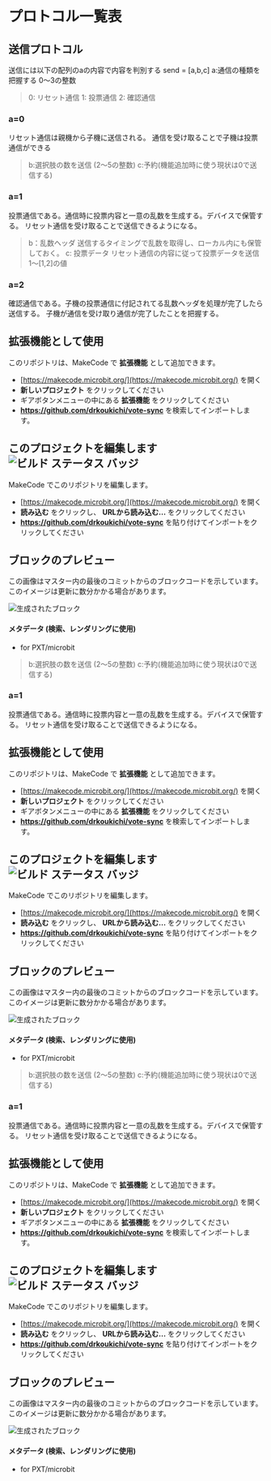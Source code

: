 # プロトコル一覧表
## 送信プロトコル
送信には以下の配列のaの内容で内容を判別する
send = [a,b,c]
 a:通信の種類を把握する 0〜3の整数
 > 0: リセット通信
 > 1: 投票通信
 > 2: 確認通信

### a=0
リセット通信は親機から子機に送信される。
通信を受け取ることで子機は投票通信ができる
> b:選択肢の数を送信 (2〜5の整数)
> c:予約(機能追加時に使う現状は0で送信する)

### a=1
投票通信である。通信時に投票内容と一意の乱数を生成する。デバイスで保管する。
リセット通信を受け取ることで送信できるようになる。

> b：乱数ヘッダ 送信するタイミングで乱数を取得し、ローカル内にも保管しておく。
> c: 投票データ リセット通信の内容に従って投票データを送信 1〜[1,2]の値

### a=2
確認通信である。子機の投票通信に付記されてる乱数ヘッダを処理が完了したら送信する。
子機が通信を受け取り通信が完了したことを把握する。
## 拡張機能として使用

このリポジトリは、MakeCode で **拡張機能** として追加できます。

* [https://makecode.microbit.org/](https://makecode.microbit.org/) を開く
* **新しいプロジェクト** をクリックしてください
* ギアボタンメニューの中にある **拡張機能** をクリックしてください
* **https://github.com/drkoukichi/vote-sync** を検索してインポートします。

## このプロジェクトを編集します ![ビルド ステータス バッジ](https://github.com/drkoukichi/vote-sync/workflows/MakeCode/badge.svg)

MakeCode でこのリポジトリを編集します。

* [https://makecode.microbit.org/](https://makecode.microbit.org/) を開く
* **読み込む** をクリックし、 **URLから読み込む...** をクリックしてください
* **https://github.com/drkoukichi/vote-sync** を貼り付けてインポートをクリックしてください

## ブロックのプレビュー

この画像はマスター内の最後のコミットからのブロックコードを示しています。
このイメージは更新に数分かかる場合があります。

![生成されたブロック](https://github.com/drkoukichi/vote-sync/raw/master/.github/makecode/blocks.png)

#### メタデータ (検索、レンダリングに使用)

* for PXT/microbit
<script src="https://makecode.com/gh-pages-embed.js"></script><script>makeCodeRender("{{ site.makecode.home_url }}", "{{ site.github.owner_name }}/{{ site.github.repository_name }}");</script>

> b:選択肢の数を送信 (2〜5の整数)
> c:予約(機能追加時に使う現状は0で送信する)

### a=1
投票通信である。通信時に投票内容と一意の乱数を生成する。デバイスで保管する。
リセット通信を受け取ることで送信できるようになる。

## 拡張機能として使用

このリポジトリは、MakeCode で **拡張機能** として追加できます。

* [https://makecode.microbit.org/](https://makecode.microbit.org/) を開く
* **新しいプロジェクト** をクリックしてください
* ギアボタンメニューの中にある **拡張機能** をクリックしてください
* **https://github.com/drkoukichi/vote-sync** を検索してインポートします。

## このプロジェクトを編集します ![ビルド ステータス バッジ](https://github.com/drkoukichi/vote-sync/workflows/MakeCode/badge.svg)

MakeCode でこのリポジトリを編集します。

* [https://makecode.microbit.org/](https://makecode.microbit.org/) を開く
* **読み込む** をクリックし、 **URLから読み込む...** をクリックしてください
* **https://github.com/drkoukichi/vote-sync** を貼り付けてインポートをクリックしてください

## ブロックのプレビュー

この画像はマスター内の最後のコミットからのブロックコードを示しています。
このイメージは更新に数分かかる場合があります。

![生成されたブロック](https://github.com/drkoukichi/vote-sync/raw/master/.github/makecode/blocks.png)

#### メタデータ (検索、レンダリングに使用)

* for PXT/microbit
<script src="https://makecode.com/gh-pages-embed.js"></script><script>makeCodeRender("{{ site.makecode.home_url }}", "{{ site.github.owner_name }}/{{ site.github.repository_name }}");</script>

> b:選択肢の数を送信 (2〜5の整数)
> c:予約(機能追加時に使う現状は0で送信する)

### a=1
投票通信である。通信時に投票内容と一意の乱数を生成する。デバイスで保管する。
リセット通信を受け取ることで送信できるようになる。

## 拡張機能として使用

このリポジトリは、MakeCode で **拡張機能** として追加できます。

* [https://makecode.microbit.org/](https://makecode.microbit.org/) を開く
* **新しいプロジェクト** をクリックしてください
* ギアボタンメニューの中にある **拡張機能** をクリックしてください
* **https://github.com/drkoukichi/vote-sync** を検索してインポートします。

## このプロジェクトを編集します ![ビルド ステータス バッジ](https://github.com/drkoukichi/vote-sync/workflows/MakeCode/badge.svg)

MakeCode でこのリポジトリを編集します。

* [https://makecode.microbit.org/](https://makecode.microbit.org/) を開く
* **読み込む** をクリックし、 **URLから読み込む...** をクリックしてください
* **https://github.com/drkoukichi/vote-sync** を貼り付けてインポートをクリックしてください

## ブロックのプレビュー

この画像はマスター内の最後のコミットからのブロックコードを示しています。
このイメージは更新に数分かかる場合があります。

![生成されたブロック](https://github.com/drkoukichi/vote-sync/raw/master/.github/makecode/blocks.png)

#### メタデータ (検索、レンダリングに使用)

* for PXT/microbit
<script src="https://makecode.com/gh-pages-embed.js"></script><script>makeCodeRender("{{ site.makecode.home_url }}", "{{ site.github.owner_name }}/{{ site.github.repository_name }}");</script>
